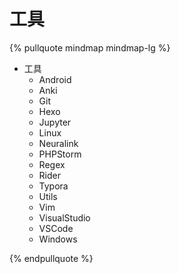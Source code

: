 # 工具

{% pullquote mindmap mindmap-lg %}

- 工具
    - Android
    - Anki
    - Git
    - Hexo
    - Jupyter
    - Linux
    - Neuralink
    - PHPStorm
    - Regex
    - Rider
    - Typora
    - Utils
    - Vim
    - VisualStudio
    - VSCode
    - Windows

{% endpullquote %}